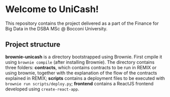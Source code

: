 # Welcome to UniCash!
This repository contains the project delivered as a part of the Finance for Big Data in the DSBA MSc @ Bocconi University.

## Project structure
**brownie-unicash** is a directory bootstrapped using Brownie. First cmpile it using `brownie compile` (after installing Brownie). The directory contains three folders: **contracts**, which contains contracts to be run in REMIX or using brownie, together with the explanation of the flow of the contracts explained in REMIX; **scripts** contains a deployment files to be executed with `brownie run scripts/deploy.py`; **frontend** contains a ReactJS frontend developed using `create-react-app`.
